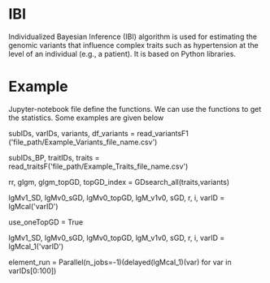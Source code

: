# IBI
Individualized Bayesian Inference (IBI) algorithm is used for estimating the genomic variants that influence complex traits such as hypertension at the level of an individual (e.g., a patient). It is based on Python libraries.

# Example
Jupyter-notebook file define the functions. We can use the functions to get the statistics. Some examples are given below

subIDs, varIDs, variants, df_variants = read_variantsF1 ('file_path/Example_Variants_file_name.csv')

subIDs_BP, traitIDs, traits = read_traitsF('file_path/Example_Traits_file_name.csv')

rr, glgm, glgm_topGD, topGD_index = GDsearch_all(traits,variants) 

lgMv1_SD, lgMv0_sGD, lgMv0_topGD, lgM_v1v0, sGD, r, i, varID = lgMcal('varID')

use_oneTopGD = True

lgMv1_SD, lgMv0_sGD, lgMv0_topGD, lgM_v1v0, sGD, r, i, varID = lgMcal_1('varID')

element_run = Parallel(n_jobs=-1)(delayed(lgMcal_1)(var) for var in varIDs[0:100]) 
